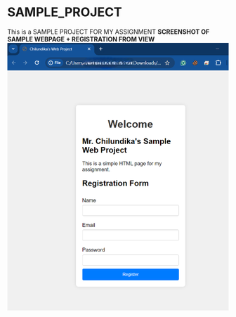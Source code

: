 # SAMPLE_PROJECT
This is a SAMPLE PROJECT FOR MY ASSIGNMENT 
**SCREENSHOT OF SAMPLE WEBPAGE + REGISTRATION FROM VIEW**
![](https://github.com/Chilundika/SAMPLE_PROJECT/blob/main/images/Screenshot%20of%20Sample%20Webpage%20project.png)
